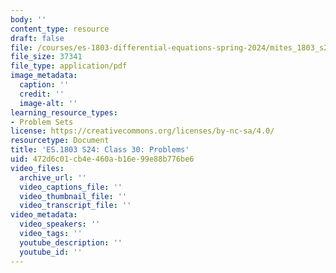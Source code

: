 ```yaml
---
body: ''
content_type: resource
draft: false
file: /courses/es-1803-differential-equations-spring-2024/mites_1803_s24_day30-problems.pdf
file_size: 37341
file_type: application/pdf
image_metadata:
  caption: ''
  credit: ''
  image-alt: ''
learning_resource_types:
- Problem Sets
license: https://creativecommons.org/licenses/by-nc-sa/4.0/
resourcetype: Document
title: 'ES.1803 S24: Class 30: Problems'
uid: 472d6c01-cb4e-460a-b16e-99e88b776be6
video_files:
  archive_url: ''
  video_captions_file: ''
  video_thumbnail_file: ''
  video_transcript_file: ''
video_metadata:
  video_speakers: ''
  video_tags: ''
  youtube_description: ''
  youtube_id: ''
---
```

